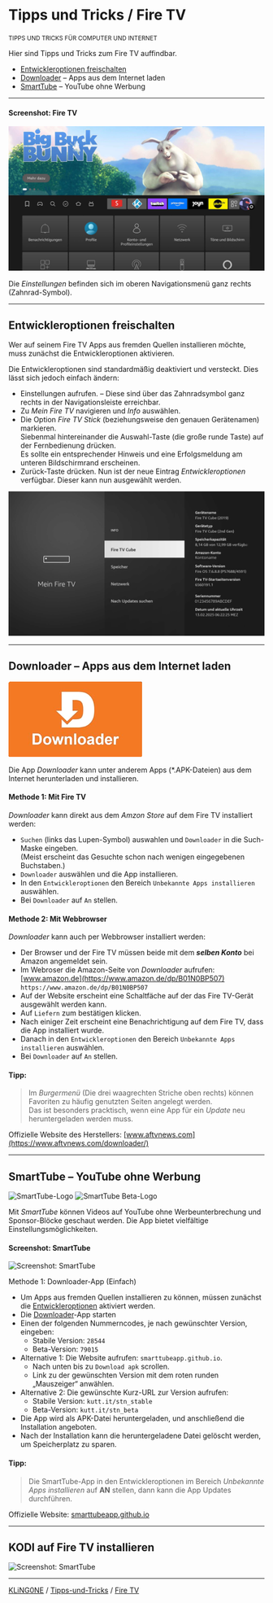 # Tipps und Tricks / Fire TV
<small>TIPPS UND TRICKS FÜR COMPUTER UND INTERNET</small>

Hier sind Tipps und Tricks zum Fire TV auffindbar.

* [Entwickleroptionen freischalten](#entwickleroptionen-freischalten)
* [Downloader](#downloader-apps-aus-dem-internet-laden) – Apps aus dem Internet laden
* [SmartTube](#smarttube-youtube-ohne-werbung) – YouTube ohne Werbung

---

#### Screenshot: Fire TV

![Screenshot: Fire TV](img/Screenshot-Fire-TV.jpg "Screenshot: Fire TV")

Die *Einstellungen* befinden sich im oberen Navigationsmenü ganz rechts (Zahnrad-Symbol).

---

## Entwickleroptionen freischalten

Wer auf seinem Fire TV Apps aus fremden Quellen installieren möchte, muss zunächst die Entwickleroptionen aktivieren.

Die Entwickleroptionen sind standardmäßig deaktiviert und versteckt. Dies lässt sich jedoch einfach ändern:

* Einstellungen aufrufen. – Diese sind über das Zahnradsymbol ganz rechts in der Navigationsleiste erreichbar.
* Zu *Mein Fire TV* navigieren und *Info* auswählen.
* Die Option *Fire TV Stick* (beziehungsweise den genauen Gerätenamen) markieren.  
  Siebenmal hintereinander die Auswahl-Taste (die große runde Taste) auf der Fernbedienung drücken.  
  Es sollte ein entsprechender Hinweis und eine Erfolgsmeldung am unteren Bildschirmrand erscheinen.
* Zurück-Taste drücken. Nun ist der neue Eintrag *Entwickleroptionen* verfügbar. Dieser kann nun ausgewählt werden.

![Screenshot: Mein Fire TV](img/Screenshot-Mein-Fire-TV.jpg "Screenshot: Mein Fire TV")

---

## Downloader – Apps aus dem Internet laden

![Logo: Downloader](img/Logo-Downloader.png "Logo: Downloader")

Die App *Downloader* kann unter anderem Apps (*.APK-Dateien) aus dem Internet herunterladen und installieren.

#### Methode 1: Mit Fire TV
*Downloader* kann direkt aus dem *Amzon Store* auf dem Fire TV installiert werden:

* ``Suchen`` (links das Lupen-Symbol) auswahlen und ``Downloader`` in die Such-Maske eingeben.  
  (Meist erscheint das Gesuchte schon nach wenigen eingegebenen Buchstaben.)
* ``Downloader`` auswählen und die App installieren.
* In den ``Entwickleroptionen`` den Bereich ``Unbekannte Apps installieren`` auswählen.
* Bei ``Downloader`` auf ``An`` stellen.

#### Methode 2: Mit Webbrowser

*Downloader* kann auch per Webbrowser installiert werden:

* Der Browser und der Fire TV müssen beide mit dem ***selben Konto*** bei Amazon angemeldet sein.
* Im Webroser die Amazon-Seite von *Downloader* aufrufen: [www.amazon.de](https://www.amazon.de/dp/B01N0BP507)  
  ```https://www.amazon.de/dp/B01N0BP507```
* Auf der Website erscheint eine Schaltfäche auf der das Fire TV-Gerät ausgewählt werden kann.
* Auf ``Liefern`` zum bestätigen klicken.
* Nach einiger Zeit erscheint eine Benachrichtigung auf dem Fire TV, dass die App installiert wurde.
* Danach in den ``Entwickleroptionen`` den Bereich ``Unbekannte Apps installieren`` auswählen.
* Bei ``Downloader`` auf ``An`` stellen.

#### Tipp:
> Im *Burgermenü* (Die drei waagrechten Striche oben rechts) können Favoriten zu häufig genutzten Seiten angelegt werden.  
> Das ist besonders pracktisch, wenn eine App für ein *Update* neu heruntergeladen werden muss.

Offizielle Website des Herstellers: [www.aftvnews.com](https://www.aftvnews.com/downloader/)

---

## SmartTube – YouTube ohne Werbung

![SmartTube-Logo](img/Logo-SmartTube.png "SmartTube-Logo")
![SmartTube Beta-Logo](img/Logo-SmartTube-Beta.png "SmartTube Beta-Logo")

Mit *SmartTube* können Videos auf YouTube ohne Werbeunterbrechung und Sponsor-Blöcke geschaut werden. Die App bietet vielfältige Einstellungsmöglichkeiten. 

#### Screenshot: SmartTube

![Screenshot: SmartTube](img/Screenshot-SmartTube.jpg "Screenshot: SmartTube")

Methode 1: Downloader-App (Einfach)

* Um Apps aus fremden Quellen installieren zu können, müssen zunächst die [Entwickleroptionen](#entwickleroptionen-freischalten) aktiviert werden.
* Die [Downloader](#downloader-apps-aus-dem-internet-laden)-App starten
* Einen der folgenden Nummerncodes, je nach gewünschter Version, eingeben:
  * Stabile Version: ``28544``
  * Beta-Version: ``79015``
* Alternative 1: Die Website aufrufen: ``smarttubeapp.github.io``.
  * Nach unten bis zu ``Download apk`` scrollen.
  * Link zu der gewünschten Version mit dem roten runden „Mauszeiger“ anwählen.
* Alternative 2: Die gewünschte Kurz-URL zur Version aufrufen:
  * Stabile Version: ``kutt.it/stn_stable``
  * Beta-Version: ``kutt.it/stn_beta``
* Die App wird als APK-Datei heruntergeladen, und anschließend die Installation angeboten.
* Nach der Installation kann die heruntergeladene Datei gelöscht werden, um Speicherplatz zu sparen.

#### Tipp:
> Die SmartTube-App in den Entwickleroptionen im Bereich *Unbekannte Apps installieren* auf **AN** stellen, dann kann die App Updates durchführen.

Offizielle Website: [smarttubeapp.github.io](https://smarttubeapp.github.io/)

---

## KODI auf Fire TV installieren

![Screenshot: SmartTube](img/Screenshot-SmartTube.jpg "Screenshot: SmartTube")

---

[KLiNG0NE](https://github.com/KLiNG0NE/) / [Tipps-und-Tricks](https://github.com/KLiNG0NE/Tipps-und-Tricks) / [Fire TV](README.md)
